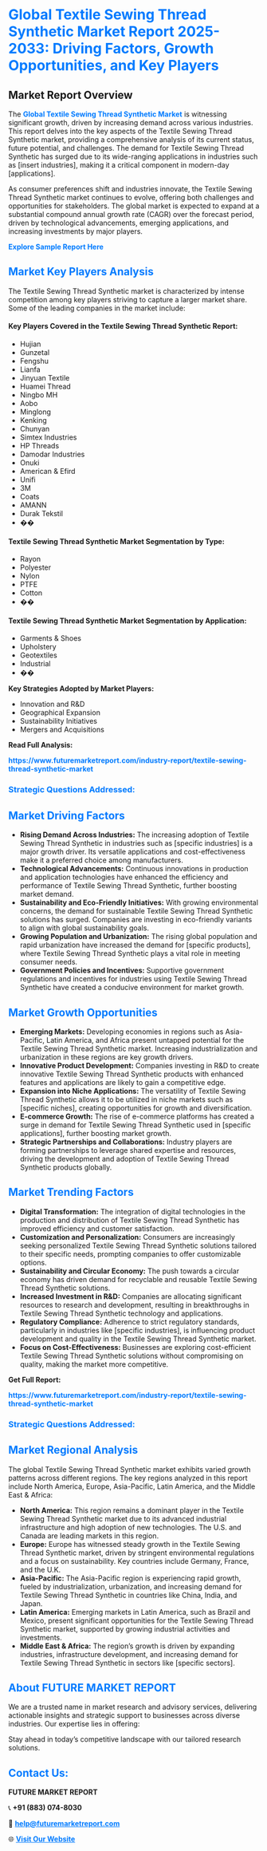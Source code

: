 <h1 style="color: #007BFF;">Global Textile Sewing Thread Synthetic Market Report 2025-2033: Driving Factors, Growth Opportunities, and Key Players</h1>

<section id="overview">
<h2>Market Report Overview</h2>
<p>The <a href="https://www.futuremarketreport.com/industry-report/textile-sewing-thread-synthetic-market" style="color: #007BFF; text-decoration: none;"><strong>Global Textile Sewing Thread Synthetic Market</strong></a> is witnessing significant growth, driven by increasing demand across various industries. This report delves into the key aspects of the Textile Sewing Thread Synthetic market, providing a comprehensive analysis of its current status, future potential, and challenges. The demand for Textile Sewing Thread Synthetic has surged due to its wide-ranging applications in industries such as [insert industries], making it a critical component in modern-day [applications].</p>
<p>As consumer preferences shift and industries innovate, the Textile Sewing Thread Synthetic market continues to evolve, offering both challenges and opportunities for stakeholders. The global market is expected to expand at a substantial compound annual growth rate (CAGR) over the forecast period, driven by technological advancements, emerging applications, and increasing investments by major players.</p>
</section>

<section id="overview">
<p><a href="https://www.futuremarketreport.com/request-sample/reportId=118688" style="color: #007BFF; text-decoration: none;"><strong>Explore Sample Report Here</strong></a></p>
</section>

<section id="key-players">
<h2 style="color: #007BFF;">Market Key Players Analysis</h2>
<p>The Textile Sewing Thread Synthetic market is characterized by intense competition among key players striving to capture a larger market share. Some of the leading companies in the market include:</p>
<h4>Key Players Covered in the Textile Sewing Thread Synthetic Report:</h4>
<ul><li>Hujian</li><li>Gunzetal</li><li>Fengshu</li><li>Lianfa</li><li>Jinyuan Textile</li><li>Huamei Thread</li><li>Ningbo MH</li><li>Aobo</li><li>Minglong</li><li>Kenking</li><li>Chunyan</li><li>Simtex Industries</li><li>HP Threads</li><li>Damodar Industries</li><li>Onuki</li><li>American &amp; Efird</li><li>Unifi</li><li>3M</li><li>Coats</li><li>AMANN</li><li>Durak Tekstil</li><li>��</li></ul>
<h4>Textile Sewing Thread Synthetic Market Segmentation by Type:</h4>
<ul><li>Rayon</li><li>Polyester</li><li>Nylon</li><li>PTFE</li><li>Cotton</li><li>��</li></ul>

<h4>Textile Sewing Thread Synthetic Market Segmentation by Application:</h4>
<ul><li>Garments &amp; Shoes</li><li>Upholstery</li><li>Geotextiles</li><li>Industrial</li><li>��</li></ul>
<p><strong>Key Strategies Adopted by Market Players:</strong></p>
<ul>
<li>Innovation and R&D</li>
<li>Geographical Expansion</li>
<li>Sustainability Initiatives</li>
<li>Mergers and Acquisitions</li>
</ul>
</section>

<section>
<p><strong>Read Full Analysis: </strong></p><a href="https://www.futuremarketreport.com/industry-report/textile-sewing-thread-synthetic-market" style="color: #007BFF; text-decoration: none;"><strong>https://www.futuremarketreport.com/industry-report/textile-sewing-thread-synthetic-market</strong></a>
<h3 style="color: #007BFF;">Strategic Questions Addressed:</h3>
</section>

<section id="driving-factors">
<h2 style="color: #007BFF;">Market Driving Factors</h2>
<ul>
<li><strong>Rising Demand Across Industries:</strong> The increasing adoption of Textile Sewing Thread Synthetic in industries such as [specific industries] is a major growth driver. Its versatile applications and cost-effectiveness make it a preferred choice among manufacturers.</li>
<li><strong>Technological Advancements:</strong> Continuous innovations in production and application technologies have enhanced the efficiency and performance of Textile Sewing Thread Synthetic, further boosting market demand.</li>
<li><strong>Sustainability and Eco-Friendly Initiatives:</strong> With growing environmental concerns, the demand for sustainable Textile Sewing Thread Synthetic solutions has surged. Companies are investing in eco-friendly variants to align with global sustainability goals.</li>
<li><strong>Growing Population and Urbanization:</strong> The rising global population and rapid urbanization have increased the demand for [specific products], where Textile Sewing Thread Synthetic plays a vital role in meeting consumer needs.</li>
<li><strong>Government Policies and Incentives:</strong> Supportive government regulations and incentives for industries using Textile Sewing Thread Synthetic have created a conducive environment for market growth.</li>
</ul>
</section>

<section id="growth-opportunities">
<h2 style="color: #007BFF;">Market Growth Opportunities</h2>
<ul>
<li><strong>Emerging Markets:</strong> Developing economies in regions such as Asia-Pacific, Latin America, and Africa present untapped potential for the Textile Sewing Thread Synthetic market. Increasing industrialization and urbanization in these regions are key growth drivers.</li>
<li><strong>Innovative Product Development:</strong> Companies investing in R&D to create innovative Textile Sewing Thread Synthetic products with enhanced features and applications are likely to gain a competitive edge.</li>
<li><strong>Expansion into Niche Applications:</strong> The versatility of Textile Sewing Thread Synthetic allows it to be utilized in niche markets such as [specific niches], creating opportunities for growth and diversification.</li>
<li><strong>E-commerce Growth:</strong> The rise of e-commerce platforms has created a surge in demand for Textile Sewing Thread Synthetic used in [specific applications], further boosting market growth.</li>
<li><strong>Strategic Partnerships and Collaborations:</strong> Industry players are forming partnerships to leverage shared expertise and resources, driving the development and adoption of Textile Sewing Thread Synthetic products globally.</li>
</ul>
</section>

<section id="trending-factors">
<h2 style="color: #007BFF;">Market Trending Factors</h2>
<ul>
<li><strong>Digital Transformation:</strong> The integration of digital technologies in the production and distribution of Textile Sewing Thread Synthetic has improved efficiency and customer satisfaction.</li>
<li><strong>Customization and Personalization:</strong> Consumers are increasingly seeking personalized Textile Sewing Thread Synthetic solutions tailored to their specific needs, prompting companies to offer customizable options.</li>
<li><strong>Sustainability and Circular Economy:</strong> The push towards a circular economy has driven demand for recyclable and reusable Textile Sewing Thread Synthetic solutions.</li>
<li><strong>Increased Investment in R&D:</strong> Companies are allocating significant resources to research and development, resulting in breakthroughs in Textile Sewing Thread Synthetic technology and applications.</li>
<li><strong>Regulatory Compliance:</strong> Adherence to strict regulatory standards, particularly in industries like [specific industries], is influencing product development and quality in the Textile Sewing Thread Synthetic market.</li>
<li><strong>Focus on Cost-Effectiveness:</strong> Businesses are exploring cost-efficient Textile Sewing Thread Synthetic solutions without compromising on quality, making the market more competitive.</li>
</ul>
</section>

<section>
<p><strong>Get Full Report: </strong></p><a href="https://www.futuremarketreport.com/industry-report/textile-sewing-thread-synthetic-market" style="color: #007BFF; text-decoration: none;"><strong>https://www.futuremarketreport.com/industry-report/textile-sewing-thread-synthetic-market</strong></a>
<h3 style="color: #007BFF;">Strategic Questions Addressed:</h3>
</section>


<section id="regional-analysis">
<h2 style="color: #007BFF;">Market Regional Analysis</h2>
<p>The global Textile Sewing Thread Synthetic market exhibits varied growth patterns across different regions. The key regions analyzed in this report include North America, Europe, Asia-Pacific, Latin America, and the Middle East & Africa:</p>
<ul>
<li><strong>North America:</strong> This region remains a dominant player in the Textile Sewing Thread Synthetic market due to its advanced industrial infrastructure and high adoption of new technologies. The U.S. and Canada are leading markets in this region.</li>
<li><strong>Europe:</strong> Europe has witnessed steady growth in the Textile Sewing Thread Synthetic market, driven by stringent environmental regulations and a focus on sustainability. Key countries include Germany, France, and the U.K.</li>
<li><strong>Asia-Pacific:</strong> The Asia-Pacific region is experiencing rapid growth, fueled by industrialization, urbanization, and increasing demand for Textile Sewing Thread Synthetic in countries like China, India, and Japan.</li>
<li><strong>Latin America:</strong> Emerging markets in Latin America, such as Brazil and Mexico, present significant opportunities for the Textile Sewing Thread Synthetic market, supported by growing industrial activities and investments.</li>
<li><strong>Middle East & Africa:</strong> The region’s growth is driven by expanding industries, infrastructure development, and increasing demand for Textile Sewing Thread Synthetic in sectors like [specific sectors].</li>
</ul>
</section>

<footer>
<h2 style="color: #007BFF;">About FUTURE MARKET REPORT</h2>
<p>We are a trusted name in market research and advisory services, delivering actionable insights and strategic support to businesses across diverse industries. Our expertise lies in offering:</p>

<p>Stay ahead in today’s competitive landscape with our tailored research solutions.</p>

<h2 style="color: #007BFF;">Contact Us:</h2>
<p><strong>FUTURE MARKET REPORT</strong></p>
<p>📞 <strong>+91 (883) 074-8030</strong></p>
<p>📧 <strong><a href="mailto:help@futuremarketreport.com" style="color: #007BFF;">help@futuremarketreport.com</a></strong></p>
<p>🌐 <strong><a href="https://www.futuremarketreport.com/" style="color: #007BFF;">Visit Our Website</a></strong></p>
</footer>